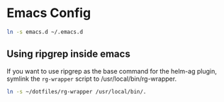 # Emacs Config
```sh
ln -s emacs.d ~/.emacs.d
```
## Using ripgrep inside emacs
If you want to use ripgrep as the base command for the helm-ag plugin, symlink
the `rg-wrapper` script to /usr/local/bin/rg-wrapper.

```sh
ln -s ~/dotfiles/rg-wrapper /usr/local/bin/.
```